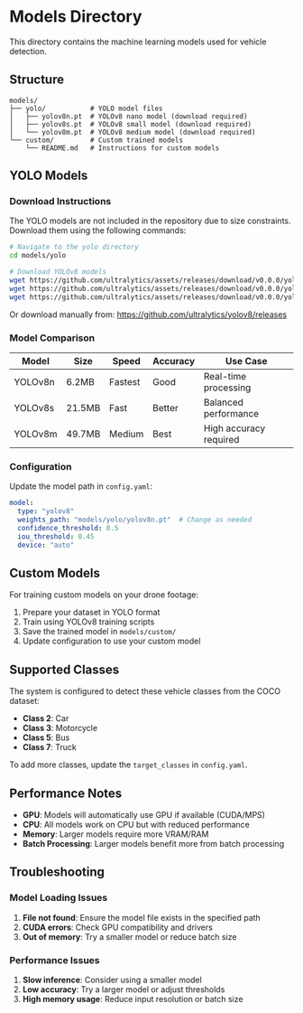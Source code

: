 # Models Directory

This directory contains the machine learning models used for vehicle detection.

## Structure

```
models/
├── yolo/           # YOLO model files
│   ├── yolov8n.pt  # YOLOv8 nano model (download required)
│   ├── yolov8s.pt  # YOLOv8 small model (download required)
│   └── yolov8m.pt  # YOLOv8 medium model (download required)
└── custom/         # Custom trained models
    └── README.md   # Instructions for custom models
```

## YOLO Models

### Download Instructions

The YOLO models are not included in the repository due to size constraints. Download them using the following commands:

```bash
# Navigate to the yolo directory
cd models/yolo

# Download YOLOv8 models
wget https://github.com/ultralytics/assets/releases/download/v0.0.0/yolov8n.pt
wget https://github.com/ultralytics/assets/releases/download/v0.0.0/yolov8s.pt
wget https://github.com/ultralytics/assets/releases/download/v0.0.0/yolov8m.pt
```

Or download manually from: https://github.com/ultralytics/yolov8/releases

### Model Comparison

| Model | Size | Speed | Accuracy | Use Case |
|-------|------|-------|----------|----------|
| YOLOv8n | 6.2MB | Fastest | Good | Real-time processing |
| YOLOv8s | 21.5MB | Fast | Better | Balanced performance |
| YOLOv8m | 49.7MB | Medium | Best | High accuracy required |

### Configuration

Update the model path in `config.yaml`:

```yaml
model:
  type: "yolov8"
  weights_path: "models/yolo/yolov8n.pt"  # Change as needed
  confidence_threshold: 0.5
  iou_threshold: 0.45
  device: "auto"
```

## Custom Models

For training custom models on your drone footage:

1. Prepare your dataset in YOLO format
2. Train using YOLOv8 training scripts
3. Save the trained model in `models/custom/`
4. Update configuration to use your custom model

## Supported Classes

The system is configured to detect these vehicle classes from the COCO dataset:

- **Class 2**: Car
- **Class 3**: Motorcycle  
- **Class 5**: Bus
- **Class 7**: Truck

To add more classes, update the `target_classes` in `config.yaml`.

## Performance Notes

- **GPU**: Models will automatically use GPU if available (CUDA/MPS)
- **CPU**: All models work on CPU but with reduced performance
- **Memory**: Larger models require more VRAM/RAM
- **Batch Processing**: Larger models benefit more from batch processing

## Troubleshooting

### Model Loading Issues

1. **File not found**: Ensure the model file exists in the specified path
2. **CUDA errors**: Check GPU compatibility and drivers
3. **Out of memory**: Try a smaller model or reduce batch size

### Performance Issues

1. **Slow inference**: Consider using a smaller model
2. **Low accuracy**: Try a larger model or adjust thresholds
3. **High memory usage**: Reduce input resolution or batch size
